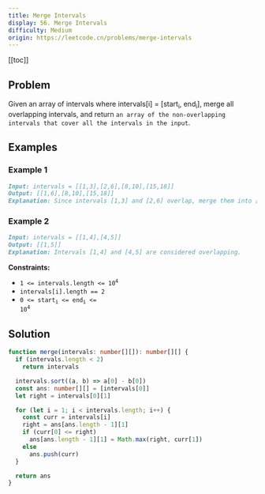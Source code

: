 ```yaml
---
title: Merge Intervals
display: 56. Merge Intervals
difficulty: Medium
origin: https://leetcode.cn/problems/merge-intervals
---
```


[[toc]]

## Problem

Given an array of intervals where intervals[i] = [start<sub>i</sub>, end<sub>i</sub>], merge all overlapping intervals, and return `an array of the non-overlapping intervals that cover all the intervals in the input`.

## Examples

### Example 1

```md
Input: intervals = [[1,3],[2,6],[8,10],[15,18]]
Output: [[1,6],[8,10],[15,18]]
Explanation: Since intervals [1,3] and [2,6] overlap, merge them into [1,6].
```

### Example 2

```md
Input: intervals = [[1,4],[4,5]]
Output: [[1,5]]
Explanation: Intervals [1,4] and [4,5] are considered overlapping.
```

**Constraints:**

- <code>1 <= intervals.length <= 10<sup>4</sup></code>
- `intervals[i].length == 2`
- <code>0 <= start<sub>i</sub> <= end<sub>i</sub> <= 10<sup>4</sup></code>

## Solution

```ts
function merge(intervals: number[][]): number[][] {
  if (intervals.length < 2)
    return intervals

  intervals.sort((a, b) => a[0] - b[0])
  const ans: number[][] = [intervals[0]]
  let right = intervals[0][1]

  for (let i = 1; i < intervals.length; i++) {
    const curr = intervals[i]
    right = ans[ans.length - 1][1]
    if (curr[0] <= right)
      ans[ans.length - 1][1] = Math.max(right, curr[1])
    else
      ans.push(curr)
  }

  return ans
}
```


